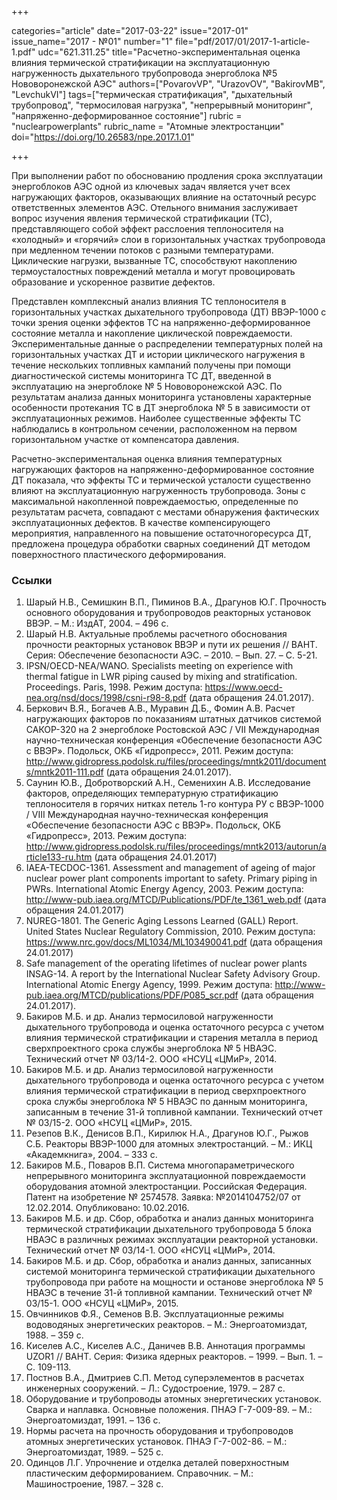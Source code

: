 +++

categories="article"
date="2017-03-22"
issue="2017-01"
issue_name="2017 - №01"
number="1"
file="pdf/2017/01/2017-1-article-1.pdf"
udc="621.311.25"
title="Расчетно-экспериментальная оценка влияния термической стратификации на эксплуатационную нагруженность дыхательного трубопровода энергоблока №5 Нововоронежской АЭС"
authors=["PovarovVP", "UrazovOV", "BakirovMB", "LevchukVI"]
tags=["термическая стратификация", "дыхательный трубопровод", "термосиловая нагрузка", "непрерывный мониторинг", "напряженно-деформированное состояние"]
rubric = "nuclearpowerplants"
rubric_name = "Aтомные электростанции"
doi="https://doi.org/10.26583/npe.2017.1.01"

+++

При выполнении работ по обоснованию продления срока эксплуатации энергоблоков АЭС одной из ключевых задач является учет всех нагружающих факторов, оказывающих влияние на остаточный ресурс ответственных элементов АЭС. 
Отельного внимания заслуживает вопрос изучения явления термической стратификации (ТС), представляющего собой эффект расслоения теплоносителя на «холодный» и «горячий» слои в горизонтальных участках трубопровода при медленном течении потоков с разными температурами. Циклические нагрузки, вызванные ТС, способствуют накоплению термоусталостных повреждений металла и могут провоцировать образование и ускоренное развитие дефектов.

Представлен комплексный анализ влияния ТС теплоносителя в горизонтальных участках дыхательного трубопровода (ДТ) ВВЭР-1000 с точки зрения оценки эффектов ТС на напряженно-деформированное состояние металла и накопление циклической повреждаемости. Экспериментальные данные о распределении температурных полей на горизонтальных участках ДТ и истории циклического нагружения в течение нескольких топливных кампаний получены при помощи диагностической системы мониторинга ТС ДТ, введенной в эксплуатацию на энергоблоке № 5 Нововоронежской АЭС. По результатам анализа данных мониторинга установлены характерные особенности протекания ТС в ДТ энергоблока № 5 в зависимости от эксплуатационных режимов. Наиболее существенные эффекты ТС наблюдались в контрольном сечении, расположенном на первом горизонтальном участке от компенсатора давления.

Расчетно-экспериментальная оценка влияния температурных нагружающих факторов на напряженно-деформированное состояние ДТ показала, что эффекты ТС и термической усталости существенно влияют на эксплуатационную нагруженность трубопровода. Зоны с максимальной накопленной повреждаемостью, определенные по результатам расчета, совпадают с местами обнаружения фактических эксплуатационных дефектов. В качестве
компенсирующего мероприятия, направленного на повышение остаточногоресурса ДТ, предложена процедура обработки сварных соединений ДТ методом поверхностного пластического деформирования.

### Ссылки

1. Шарый Н.В., Семишкин В.П., Пиминов В.А., Драгунов Ю.Г. Прочность основного оборудования и трубопроводов реакторных установок ВВЭР. – М.: ИздАТ, 2004. – 496 с.
2. Шарый Н.В. Актуальные проблемы расчетного обоснования прочности реакторных установок ВВЭР и пути их решения // ВАНТ. Серия: Обеспечение безопасности АЭС. – 2010. – Вып. 27. – С. 5-21.
3. IPSN/OECD-NEA/WANO. Specialists meeting on experience with thermal fatigue in LWR piping caused by mixing and stratification. Proceedings. Paris, 1998. Режим доступа: https://www.oecd-nea.org/nsd/docs/1998/csni-r98-8.pdf (дата обращения 24.01.2017).
4. Беркович В.Я., Богачев А.В., Муравин Д.Б., Фомин А.В. Расчет нагружающих факторов по показаниям штатных датчиков системой САКОР-320 на 2 энергоблоке Ростовской АЭС / VII Международная научно-техническая конференция «Обеспечение безопасности АЭС с ВВЭР». Подольск, ОКБ «Гидропресс», 2011. Режим доступа: http://www.gidropress.podolsk.ru/files/proceedings/mntk2011/documents/mntk2011-111.pdf (дата обращения 24.01.2017).
5. Саунин Ю.В., Добротворский А.Н., Семенихин А.В. Исследование факторов, определяющих температурную стратификацию теплоносителя в горячих нитках петель 1-го контура РУ с ВВЭР-1000 / VIII Международная научно-техническая конференция «Обеспечение безопасности АЭС с ВВЭР». Подольск, ОКБ «Гидропресс», 2013. Режим доступа: http://www.gidropress.podolsk.ru/files/proceedings/mntk2013/autorun/article133-ru.htm (дата обращения 24.01.2017)
6. IAEA-TECDOC-1361. Assessment and management of ageing of major nuclear power plant components important to safety. Primary piping in PWRs. International Atomic Energy Agency, 2003. Режим доступа: http://www-pub.iaea.org/MTCD/Publications/PDF/te_1361_web.pdf (дата обращения 24.01.2017)
7. NUREG-1801. The Generic Aging Lessons Learned (GALL) Report. United States Nuclear Regulatory Commission, 2010. Режим доступа: https://www.nrc.gov/docs/ML1034/ML103490041.pdf (дата обращения 24.01.2017)
8. Safe management of the operating lifetimes of nuclear power plants INSAG-14. A report by the International Nuclear Safety Advisory Group. International Atomic Energy Agency, 1999. Режим доступа: http://www-pub.iaea.org/MTCD/publications/PDF/P085_scr.pdf (дата обращения 24.01.2017).
9. Бакиров М.Б. и др. Анализ термосиловой нагруженности дыхательного трубопровода и оценка остаточного ресурса с учетом влияния термической стратификации и старения металла в период сверхпроектного срока службы энергоблока № 5 НВАЭС. Технический отчет № 03/14-2. ООО «НСУЦ «ЦМиР», 2014.
10. Бакиров М.Б. и др. Анализ термосиловой нагруженности дыхательного трубопровода и оценка остаточного ресурса с учетом влияния термической стратификации в период сверхпроектного срока службы энергоблока № 5 НВАЭС по данным мониторинга, записанным в течение 31-й топливной кампании. Технический отчет № 03/15-2. ООО «НСУЦ «ЦМиР», 2015.
11. Резепов В.К., Денисов В.П., Кирилюк Н.А., Драгунов Ю.Г., Рыжов С.Б. Реакторы ВВЭР-1000 для атомных электростанций. – М.: ИКЦ «Академкнига», 2004. – 333 с.
12. Бакиров М.Б., Поваров В.П. Система многопараметрического непрерывного мониторинга эксплуатационной повреждаемости оборудования атомной электростанции. Российская Федерация. Патент на изобретение № 2574578. Заявка: №2014104752/07 от 12.02.2014. Опубликовано: 10.02.2016.
13. Бакиров М.Б. и др. Сбор, обработка и анализ данных мониторинга термической стратификации дыхательного трубопровода 5 блока НВАЭС в различных режимах эксплуатации реакторной установки. Технический отчет № 03/14-1. ООО «НСУЦ «ЦМиР», 2014.
14. Бакиров М.Б. и др. Сбор, обработка и анализ данных, записанных системой мониторинга термической стратификации дыхательного трубопровода при работе на мощности и останове энергоблока № 5 НВАЭС в течение 31-й топливной кампании. Технический отчет № 03/15-1. ООО «НСУЦ «ЦМиР», 2015.
15. Овчинников Ф.Я., Семенов В.В. Эксплуатационные режимы водоводяных энергетических реакторов. – М.: Энергоатомиздат, 1988. – 359 с.
16. Киселев А.С., Киселев А.С., Даничев В.В. Аннотация программы UZOR1 // ВАНТ. Серия: Физика ядерных реакторов. – 1999. – Вып. 1. – С. 109-113.
17. Постнов В.А., Дмитриев С.П. Метод суперэлементов в расчетах инженерных сооружений. – Л.: Судостроение, 1979. – 287 с.
18. Оборудование и трубопроводы атомных энергетических установок. Сварка и наплавка. Основные положения. ПНАЭ Г-7-009-89. – М.: Энергоатомиздат, 1991. – 136 с.
19. Нормы расчета на прочность оборудования и трубопроводов атомных энергетических установок. ПНАЭ Г-7-002-86. – М.: Энергоатомиздат, 1989. – 525 с.
20. Одинцов Л.Г. Упрочнение и отделка деталей поверхностным пластическим деформированием. Справочник. – М.: Машиностроение, 1987. – 328 с.